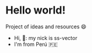 # Hello world!
Project of ideas and resources
:smile:

- Hi, 👋: my nick is ss-vector
- I'm from Perú 🇵🇪
